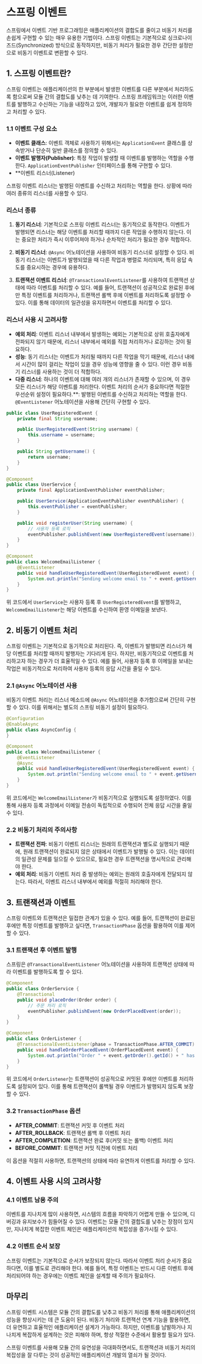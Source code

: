 # 스프링 이벤트

스프링에서 이벤트 기반 프로그래밍은 애플리케이션의 결합도를 줄이고 비동기 처리를 손쉽게 구현할 수 있는 매우 유용한 기법이다. 스프링 이벤트는 기본적으로 싱크로나이즈드(Synchronized) 방식으로 동작하지만, 비동기 처리가 필요한 경우 간단한 설정만으로 비동기 이벤트로 변환할 수 있다. 

## 1. 스프링 이벤트란?

스프링 이벤트는 애플리케이션의 한 부분에서 발생한 이벤트를 다른 부분에서 처리하도록 함으로써 모듈 간의 결합도를 낮추는 데 기여한다. 스프링 프레임워크는 이러한 이벤트를 발행하고 수신하는 기능을 내장하고 있어, 개발자가 필요한 이벤트를 쉽게 정의하고 처리할 수 있다.

### 1.1 이벤트 구성 요소
- **이벤트 클래스**: 이벤트 객체로 사용하기 위해서는 `ApplicationEvent` 클래스를 상속받거나 단순히 일반 클래스를 정의할 수 있다.
- **이벤트 발행자(Publisher)**: 특정 작업이 발생할 때 이벤트를 발행하는 역할을 수행한다. `ApplicationEventPublisher` 인터페이스를 통해 구현할 수 있다.
- **이벤트 리스너(Listener)

스프링 이벤트 리스너는 발행된 이벤트를 수신하고 처리하는 역할을 한다. 상황에 따라 여러 종류의 리스너를 사용할 수 있다.

### 리스너 종류
1. **동기 리스너**: 기본적으로 스프링 이벤트 리스너는 동기적으로 동작한다. 이벤트가 발행되면 리스너는 해당 이벤트를 처리할 때까지 다른 작업을 수행하지 않는다. 이는 중요한 처리가 즉시 이루어져야 하거나 순차적인 처리가 필요한 경우 적합하다.

2. **비동기 리스너**: `@Async` 어노테이션을 사용하여 비동기 리스너로 설정할 수 있다. 비동기 리스너는 이벤트가 발행되었을 때 다른 작업과 병렬로 처리되며, 특히 응답 속도를 중요시하는 경우에 유용하다.

3. **트랜잭션 이벤트 리스너**: `@TransactionalEventListener`를 사용하여 트랜잭션 상태에 따라 이벤트를 처리할 수 있다. 예를 들어, 트랜잭션이 성공적으로 완료된 후에만 특정 이벤트를 처리하거나, 트랜잭션 롤백 후에 이벤트를 처리하도록 설정할 수 있다. 이를 통해 데이터의 일관성을 유지하면서 이벤트를 처리할 수 있다.

### 리스너 사용 시 고려사항
- **예외 처리**: 이벤트 리스너 내부에서 발생하는 예외는 기본적으로 상위 호출자에게 전파되지 않기 때문에, 리스너 내부에서 예외를 직접 처리하거나 로깅하는 것이 필요하다.
- **성능**: 동기 리스너는 이벤트가 처리될 때까지 다른 작업을 막기 때문에, 리스너 내에서 시간이 많이 걸리는 작업이 있을 경우 성능에 영향을 줄 수 있다. 이런 경우 비동기 리스너를 사용하는 것이 더 적합하다.
- **다중 리스너**: 하나의 이벤트에 대해 여러 개의 리스너가 존재할 수 있으며, 이 경우 모든 리스너가 해당 이벤트를 처리한다. 이벤트 처리의 순서가 중요하다면 적절한 우선순위 설정이 필요하다.**: 발행된 이벤트를 수신하고 처리하는 역할을 한다. `@EventListener` 어노테이션을 사용해 간단히 구현할 수 있다.

```java
public class UserRegisteredEvent {
    private final String username;

    public UserRegisteredEvent(String username) {
        this.username = username;
    }

    public String getUsername() {
        return username;
    }
}

@Component
public class UserService {
    private final ApplicationEventPublisher eventPublisher;

    public UserService(ApplicationEventPublisher eventPublisher) {
        this.eventPublisher = eventPublisher;
    }

    public void registerUser(String username) {
        // 사용자 등록 로직
        eventPublisher.publishEvent(new UserRegisteredEvent(username));
    }
}

@Component
public class WelcomeEmailListener {
    @EventListener
    public void handleUserRegisteredEvent(UserRegisteredEvent event) {
        System.out.println("Sending welcome email to " + event.getUsername());
    }
}
```
위 코드에서 `UserService`는 사용자 등록 후 `UserRegisteredEvent`를 발행하고, `WelcomeEmailListener`는 해당 이벤트를 수신하여 환영 이메일을 보낸다.

## 2. 비동기 이벤트 처리

스프링 이벤트는 기본적으로 동기적으로 처리된다. 즉, 이벤트가 발행되면 리스너가 해당 이벤트를 처리할 때까지 발행자는 기다리게 된다. 하지만, 비동기적으로 이벤트를 처리하고자 하는 경우가 더 효율적일 수 있다. 예를 들어, 사용자 등록 후 이메일을 보내는 작업은 비동기적으로 처리하여 사용자 등록의 응답 시간을 줄일 수 있다.

### 2.1 `@Async` 어노테이션 사용
비동기 이벤트 처리는 리스너 메소드에 `@Async` 어노테이션을 추가함으로써 간단히 구현할 수 있다. 이를 위해서는 별도의 스프링 비동기 설정이 필요하다.

```java
@Configuration
@EnableAsync
public class AsyncConfig {
}

@Component
public class WelcomeEmailListener {
    @EventListener
    @Async
    public void handleUserRegisteredEvent(UserRegisteredEvent event) {
        System.out.println("Sending welcome email to " + event.getUsername());
    }
}
```
위 코드에서는 `WelcomeEmailListener`가 비동기적으로 실행되도록 설정하였다. 이를 통해 사용자 등록 과정에서 이메일 전송이 독립적으로 수행되어 전체 응답 시간을 줄일 수 있다.

### 2.2 비동기 처리의 주의사항
- **트랜잭션 전파**: 비동기 이벤트 리스너는 원래의 트랜잭션과 별도로 실행되기 때문에, 원래 트랜잭션이 완료되지 않은 상태에서 이벤트가 발행될 수 있다. 이는 데이터의 일관성 문제를 일으킬 수 있으므로, 필요한 경우 트랜잭션을 명시적으로 관리해야 한다.
- **예외 처리**: 비동기 이벤트 처리 중 발생하는 예외는 원래의 호출자에게 전달되지 않는다. 따라서, 이벤트 리스너 내부에서 예외를 적절히 처리해야 한다.

## 3. 트랜잭션과 이벤트

스프링 이벤트와 트랜잭션은 밀접한 관계가 있을 수 있다. 예를 들어, 트랜잭션이 완료된 후에만 특정 이벤트를 발행하고 싶다면, `TransactionPhase` 옵션을 활용하여 이를 제어할 수 있다.

### 3.1 트랜잭션 후 이벤트 발행
스프링은 `@TransactionalEventListener` 어노테이션을 사용하여 트랜잭션 상태에 따라 이벤트를 발행하도록 할 수 있다.

```java
@Component
public class OrderService {
    @Transactional
    public void placeOrder(Order order) {
        // 주문 처리 로직
        eventPublisher.publishEvent(new OrderPlacedEvent(order));
    }
}

@Component
public class OrderListener {
    @TransactionalEventListener(phase = TransactionPhase.AFTER_COMMIT)
    public void handleOrderPlacedEvent(OrderPlacedEvent event) {
        System.out.println("Order " + event.getOrder().getId() + " has been placed successfully.");
    }
}
```
위 코드에서 `OrderListener`는 트랜잭션이 성공적으로 커밋된 후에만 이벤트를 처리하도록 설정되어 있다. 이를 통해 트랜잭션이 롤백될 경우 이벤트가 발행되지 않도록 보장할 수 있다.

### 3.2 `TransactionPhase` 옵션
- **AFTER_COMMIT**: 트랜잭션 커밋 후 이벤트 처리
- **AFTER_ROLLBACK**: 트랜잭션 롤백 후 이벤트 처리
- **AFTER_COMPLETION**: 트랜잭션 완료 후(커밋 또는 롤백) 이벤트 처리
- **BEFORE_COMMIT**: 트랜잭션 커밋 직전에 이벤트 처리

이 옵션을 적절히 사용하면, 트랜잭션의 상태에 따라 유연하게 이벤트를 처리할 수 있다.

## 4. 이벤트 사용 시의 고려사항

### 4.1 이벤트 남용 주의
이벤트를 지나치게 많이 사용하면, 시스템의 흐름을 파악하기 어렵게 만들 수 있으며, 디버깅과 유지보수가 힘들어질 수 있다. 이벤트는 모듈 간의 결합도를 낮추는 장점이 있지만, 지나치게 복잡한 이벤트 체인은 애플리케이션의 복잡성을 증가시킬 수 있다.

### 4.2 이벤트 순서 보장
스프링 이벤트는 기본적으로 순서가 보장되지 않는다. 따라서 이벤트 처리 순서가 중요하다면, 이를 별도로 관리해야 한다. 예를 들어, 특정 이벤트는 반드시 다른 이벤트 후에 처리되어야 하는 경우에는 이벤트 체인을 설계할 때 주의가 필요하다.

## 마무리
스프링 이벤트 시스템은 모듈 간의 결합도를 낮추고 비동기 처리를 통해 애플리케이션의 성능을 향상시키는 데 큰 도움이 된다. 비동기 처리와 트랜잭션 연계 기능을 활용하면, 더 유연하고 효율적인 애플리케이션 설계가 가능하다. 하지만, 이벤트를 남발하거나 지나치게 복잡하게 설계하는 것은 피해야 하며, 항상 적절한 수준에서 활용할 필요가 있다.

스프링 이벤트를 사용해 모듈 간의 유연성을 극대화하면서도, 트랜잭션과 비동기 처리의 복잡성을 잘 다루는 것이 성공적인 애플리케이션 개발의 열쇠가 될 것이다.

